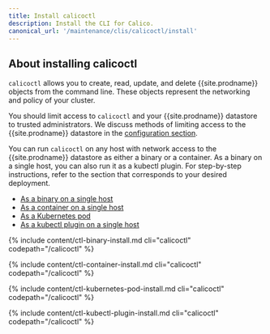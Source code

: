 ```yaml
---
title: Install calicoctl
description: Install the CLI for Calico.
canonical_url: '/maintenance/clis/calicoctl/install'
---
```


## About installing calicoctl

`calicoctl` allows you to create, read, update, and delete {{site.prodname}} objects
from the command line. These objects represent the networking and policy
of your cluster.

You should limit access to `calicoctl` and your {{site.prodname}} datastore to
trusted administrators. We discuss methods of limiting access to the
{{site.prodname}} datastore in the [configuration section](configure).

You can run `calicoctl` on any host with network access to the
{{site.prodname}} datastore as either a binary or a container.
As a binary on a single host, you can also run it as a kubectl plugin.
For step-by-step instructions, refer to the section that
corresponds to your desired deployment.

- [As a binary on a single host](#install-calicoctl-as-a-binary-on-a-single-host)
- [As a container on a single host](#install-calicoctl-as-a-container-on-a-single-host)
- [As a Kubernetes pod](#install-calicoctl-as-a-kubernetes-pod)
- [As a kubectl plugin on a single host](#install-calicoctl-as-a-kubectl-plugin-on-a-single-host)

{% include content/ctl-binary-install.md cli="calicoctl" codepath="/calicoctl" %}

{% include content/ctl-container-install.md cli="calicoctl" codepath="/calicoctl" %}

{% include content/ctl-kubernetes-pod-install.md cli="calicoctl" codepath="/calicoctl" %}

{% include content/ctl-kubectl-plugin-install.md cli="calicoctl" codepath="/calicoctl" %}
